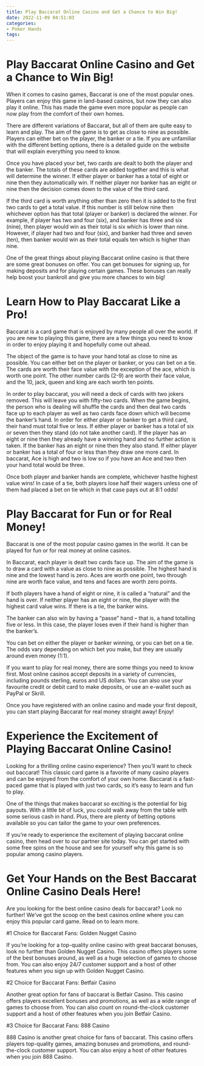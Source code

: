 ```yaml
---
title: Play Baccarat Online Casino and Get a Chance to Win Big!
date: 2022-11-09 04:51:03
categories:
- Poker Hands
tags:
---
```



#  Play Baccarat Online Casino and Get a Chance to Win Big!

When it comes to casino games, Baccarat is one of the most popular ones. Players can enjoy this game in land-based casinos, but now they can also play it online. This has made the game even more popular as people can now play from the comfort of their own homes.

There are different variations of Baccarat, but all of them are quite easy to learn and play. The aim of the game is to get as close to nine as possible. Players can either bet on the player, the banker or a tie. If you are unfamiliar with the different betting options, there is a detailed guide on the website that will explain everything you need to know.

Once you have placed your bet, two cards are dealt to both the player and the banker. The totals of these cards are added together and this is what will determine the winner. If either player or banker has a total of eight or nine then they automatically win. If neither player nor banker has an eight or nine then the decision comes down to the value of the third card.

If the third card is worth anything other than zero then it is added to the first two cards to get a total value. If this number is still below nine then whichever option has that total (player or banker) is declared the winner. For example, if player has two and four (six), and banker has three and six (nine), then player would win as their total is six which is lower than nine. However, if player had two and four (six), and banker had three and seven (ten), then banker would win as their total equals ten which is higher than nine.

One of the great things about playing Baccarat online casino is that there are some great bonuses on offer. You can get bonuses for signing up, for making deposits and for playing certain games. These bonuses can really help boost your bankroll and give you more chances to win big!

#  Learn How to Play Baccarat Like a Pro!

Baccarat is a card game that is enjoyed by many people all over the world. If you are new to playing this game, there are a few things you need to know in order to enjoy playing it and hopefully come out ahead.

The object of the game is to have your hand total as close to nine as possible. You can either bet on the player or banker, or you can bet on a tie. The cards are worth their face value with the exception of the ace, which is worth one point. The other number cards (2-9) are worth their face value, and the 10, jack, queen and king are each worth ten points.

In order to play baccarat, you will need a deck of cards with two jokers removed. This will leave you with fifty-two cards. When the game begins, the person who is dealing will shuffle the cards and then deal two cards face up to each player as well as two cards face down which will become the banker’s hand. In order for either player or banker to get a third card, their hand must total five or less. If either player or banker has a total of six or seven then they stand (do not take another card). If the player has an eight or nine then they already have a winning hand and no further action is taken. If the banker has an eight or nine then they also stand. If either player or banker has a total of four or less than they draw one more card. In baccarat, Ace is high and two is low so if you have an Ace and two then your hand total would be three.

Once both player and banker hands are complete, whichever hasthe highest value wins! In case of a tie, both players lose half their wagers unless one of them had placed a bet on tie which in that case pays out at 8:1 odds!

#  Play Baccarat for Fun or for Real Money!

Baccarat is one of the most popular casino games in the world. It can be played for fun or for real money at online casinos.

In Baccarat, each player is dealt two cards face up. The aim of the game is to draw a card with a value as close to nine as possible. The highest hand is nine and the lowest hand is zero. Aces are worth one point, two through nine are worth face value, and tens and faces are worth zero points.

If both players have a hand of eight or nine, it is called a “natural” and the hand is over. If neither player has an eight or nine, the player with the highest card value wins. If there is a tie, the banker wins.

The banker can also win by having a “passe” hand – that is, a hand totalling five or less. In this case, the player loses even if their hand is higher than the banker’s.

You can bet on either the player or banker winning, or you can bet on a tie. The odds vary depending on which bet you make, but they are usually around even money (1:1).

If you want to play for real money, there are some things you need to know first. Most online casinos accept deposits in a variety of currencies, including pounds sterling, euros and US dollars. You can also use your favourite credit or debit card to make deposits, or use an e-wallet such as PayPal or Skrill.

Once you have registered with an online casino and made your first deposit, you can start playing Baccarat for real money straight away! Enjoy!

#  Experience the Excitement of Playing Baccarat Online Casino!

Looking for a thrilling online casino experience? Then you’ll want to check out baccarat! This classic card game is a favorite of many casino players and can be enjoyed from the comfort of your own home. Baccarat is a fast-paced game that is played with just two cards, so it’s easy to learn and fun to play.

One of the things that makes baccarat so exciting is the potential for big payouts. With a little bit of luck, you could walk away from the table with some serious cash in hand. Plus, there are plenty of betting options available so you can tailor the game to your own preferences.

If you’re ready to experience the excitement of playing baccarat online casino, then head over to our partner site today. You can get started with some free spins on the house and see for yourself why this game is so popular among casino players.

#  Get Your Hands on the Best Baccarat Online Casino Deals Here!

Are you looking for the best online casino deals for baccarat? Look no further! We’ve got the scoop on the best casinos online where you can enjoy this popular card game. Read on to learn more.

#1 Choice for Baccarat Fans: Golden Nugget Casino

If you’re looking for a top-quality online casino with great baccarat bonuses, look no further than Golden Nugget Casino. This casino offers players some of the best bonuses around, as well as a huge selection of games to choose from. You can also enjoy 24/7 customer support and a host of other features when you sign up with Golden Nugget Casino.

#2 Choice for Baccarat Fans: Betfair Casino

Another great option for fans of baccarat is Betfair Casino. This casino offers players excellent bonuses and promotions, as well as a wide range of games to choose from. You can also count on round-the-clock customer support and a host of other features when you join Betfair Casino.

#3 Choice for Baccarat Fans: 888 Casino

888 Casino is another great choice for fans of baccarat. This casino offers players top-quality games, amazing bonuses and promotions, and round-the-clock customer support. You can also enjoy a host of other features when you join 888 Casino.